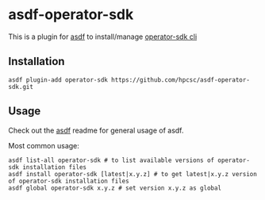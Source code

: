 # asdf-operator-sdk

This is a plugin for [asdf](https://github.com/asdf-vm/asdf) to install/manage [operator-sdk cli](https://github.com/operator-framework/operator-sdk)

## Installation

```
asdf plugin-add operator-sdk https://github.com/hpcsc/asdf-operator-sdk.git
```

## Usage

Check out the [asdf](https://github.com/asdf-vm/asdf) readme for general usage of asdf.

Most common usage:

```
asdf list-all operator-sdk # to list available versions of operator-sdk installation files
asdf install operator-sdk [latest|x.y.z] # to get latest|x.y.z version of operator-sdk installation files
asdf global operator-sdk x.y.z # set version x.y.z as global
```
